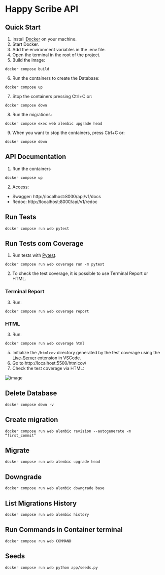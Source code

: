 # Happy Scribe API

## Quick Start

1. Install [Docker](https://www.docker.com) on your machine.
2. Start Docker.
3. Add the environment variables in the .env file.
4. Open the terminal in the root of the project.
5. Build the image:

```
docker compose build
```

6. Run the containers to create the Database:

```
docker compose up
```

7. Stop the containers pressing Ctrl+C or:

```
docker compose down
```

8. Run the migrations:

```
docker compose exec web alembic upgrade head
```

9. When you want to stop the containers, press Ctrl+C or:

```
docker compose down
```

## API Documentation

1. Run the containers

```
docker compose up
```

2. Access:

- Swagger: http://localhost:8000/api/v1/docs
- Redoc: http://localhost:8000/api/v1/redoc

## Run Tests

```
docker compose run web pytest
```

## Run Tests com Coverage

1. Run tests with [Pytest](https://docs.pytest.org/en/7.1.x/contents.html).

```
docker compose run web coverage run -m pytest
```

2. To check the test coverage, it is possible to use Terminal Report or HTML.

### Terminal Report

3. Run:

```
docker compose run web coverage report
```

### HTML

3. Run:

```
docker compose run web coverage html
```

5. Initialize the `/htmlcov` directory generated by the test coverage using the [Live-Server](https://marketplace.visualstudio.com/items?itemName=ritwickdey.LiveServer) extension in VSCode.
6. Go to http://localhost:5500/htmlcov/
7. Check the test coverage via HTML:

![image](https://github.com/marcelloinfante/ai-studio-api/assets/80683232/24a840f3-75dd-4645-b5f6-060aa13f4db8)

## Delete Database

```
docker compose down -v
```

## Create migration

```
docker compose run web alembic revision --autogenerate -m “first_commit”
```

## Migrate

```
docker compose run web alembic upgrade head
```

## Downgrade

```
docker compose run web alembic downgrade base
```

## List Migrations History

```
docker compose run web alembic history
```

## Run Commands in Container terminal

```
docker compose run web COMMAND
```

## Seeds

```
docker compose run web python app/seeds.py
```
